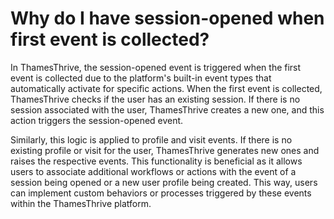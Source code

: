 # Why do I have session-opened when first event is collected?

In ThamesThrive, the session-opened event is triggered when the first event is collected due to the platform's built-in
event types that automatically activate for specific actions. When the first event is collected, ThamesThrive checks if the
user has an existing session. If there is no session associated with the user, ThamesThrive creates a new one, and this
action triggers the session-opened event.

Similarly, this logic is applied to profile and visit events. If there is no existing profile or visit for the user,
ThamesThrive generates new ones and raises the respective events. This functionality is beneficial as it allows users to
associate additional workflows or actions with the event of a session being opened or a new user profile being created.
This way, users can implement custom behaviors or processes triggered by these events within the ThamesThrive platform.
